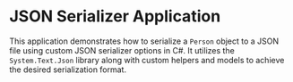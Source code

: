 # JSON Serializer Application

This application demonstrates how to serialize a `Person` object to a JSON file using custom JSON serializer options in C#. 
It utilizes the `System.Text.Json` library along with custom helpers and models to achieve the desired serialization format.
